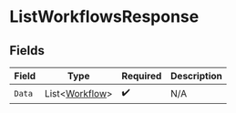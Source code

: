 # ListWorkflowsResponse


## Fields

| Field                                                 | Type                                                  | Required                                              | Description                                           |
| ----------------------------------------------------- | ----------------------------------------------------- | ----------------------------------------------------- | ----------------------------------------------------- |
| `Data`                                                | List<[Workflow](../../Models/Components/Workflow.md)> | :heavy_check_mark:                                    | N/A                                                   |